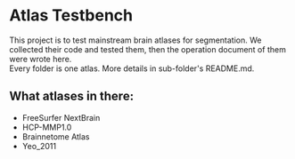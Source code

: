 # **Atlas Testbench**

This project is to test mainstream brain atlases for segmentation.
We collected their code and tested them, then the operation document of them were wrote here.
<br>Every folder is one atlas. More details in sub-folder's README.md.

## What atlases in there:

- FreeSurfer NextBrain
- HCP-MMP1.0
- Brainnetome Atlas
- Yeo_2011

